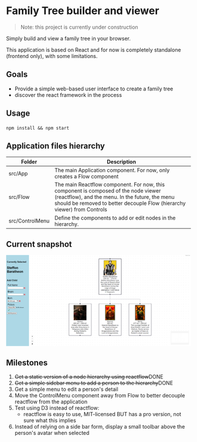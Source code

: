 # Family Tree builder and viewer

> Note: this project is currently under construction

Simply build and view a family tree in your browser.

This application is based on React and for now is completely standalone (frontend only), with some limitations.

## Goals
- Provide a simple web-based user interface to create a family tree
- discover the react framework in the process

## Usage
`npm install && npm start`

## Application files hierarchy
| Folder | Description |
| --- | --- |
| src/App | The main Application component. For now, only creates a Flow component |
| src/Flow | The main Reactflow component. For now, this component is composed of the node viewer (reactflow), and the menu. In the future, the menu should be removed to better decouple Flow (hierarchy viewer) from Controls |
| src/ControlMenu | Define the components to add or edit nodes in the hierarchy. |

## Current snapshot
![example snapshot](src/media/snapshot.png)

## Milestones

1. <del>Get a static version of a node hierarchy using reactflow</del>DONE
1. <del>Get a simple sidebar menu to add a person to the hierarchy</del>DONE
1. Get a simple menu to edit a person's detail
1. Move the ControlMenu component away from Flow to better decouple reactflow from the application
1. Test using D3 instead of reactflow:
    * reactflow is easy to use, MIT-licensed BUT has a pro version, not sure what this implies
1. Instead of relying on a side bar form, display a small toolbar above the person's avatar when selected